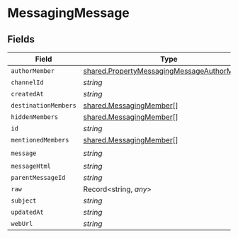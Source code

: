 # MessagingMessage


## Fields

| Field                                                                                                             | Type                                                                                                              | Required                                                                                                          | Description                                                                                                       |
| ----------------------------------------------------------------------------------------------------------------- | ----------------------------------------------------------------------------------------------------------------- | ----------------------------------------------------------------------------------------------------------------- | ----------------------------------------------------------------------------------------------------------------- |
| `authorMember`                                                                                                    | [shared.PropertyMessagingMessageAuthorMember](../../../sdk/models/shared/propertymessagingmessageauthormember.md) | :heavy_minus_sign:                                                                                                | N/A                                                                                                               |
| `channelId`                                                                                                       | *string*                                                                                                          | :heavy_minus_sign:                                                                                                | N/A                                                                                                               |
| `createdAt`                                                                                                       | *string*                                                                                                          | :heavy_minus_sign:                                                                                                | N/A                                                                                                               |
| `destinationMembers`                                                                                              | [shared.MessagingMember](../../../sdk/models/shared/messagingmember.md)[]                                         | :heavy_minus_sign:                                                                                                | N/A                                                                                                               |
| `hiddenMembers`                                                                                                   | [shared.MessagingMember](../../../sdk/models/shared/messagingmember.md)[]                                         | :heavy_minus_sign:                                                                                                | N/A                                                                                                               |
| `id`                                                                                                              | *string*                                                                                                          | :heavy_minus_sign:                                                                                                | N/A                                                                                                               |
| `mentionedMembers`                                                                                                | [shared.MessagingMember](../../../sdk/models/shared/messagingmember.md)[]                                         | :heavy_minus_sign:                                                                                                | N/A                                                                                                               |
| `message`                                                                                                         | *string*                                                                                                          | :heavy_check_mark:                                                                                                | N/A                                                                                                               |
| `messageHtml`                                                                                                     | *string*                                                                                                          | :heavy_minus_sign:                                                                                                | N/A                                                                                                               |
| `parentMessageId`                                                                                                 | *string*                                                                                                          | :heavy_minus_sign:                                                                                                | N/A                                                                                                               |
| `raw`                                                                                                             | Record<string, *any*>                                                                                             | :heavy_minus_sign:                                                                                                | N/A                                                                                                               |
| `subject`                                                                                                         | *string*                                                                                                          | :heavy_minus_sign:                                                                                                | N/A                                                                                                               |
| `updatedAt`                                                                                                       | *string*                                                                                                          | :heavy_minus_sign:                                                                                                | N/A                                                                                                               |
| `webUrl`                                                                                                          | *string*                                                                                                          | :heavy_minus_sign:                                                                                                | N/A                                                                                                               |